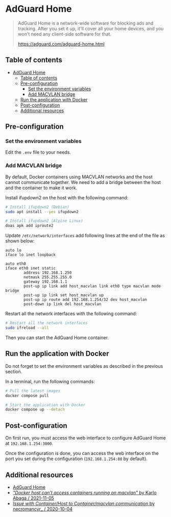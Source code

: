 # AdGuard Home

> AdGuard Home is a network-wide software for blocking ads and tracking. After
> you set it up, it'll cover all your home devices, and you won't need any
> client-side software for that.
>
> <https://adguard.com/adguard-home.html>

## Table of contents

- [AdGuard Home](#adguard-home)
  - [Table of contents](#table-of-contents)
  - [Pre-configuration](#pre-configuration)
    - [Set the environment variables](#set-the-environment-variables)
    - [Add MACVLAN bridge](#add-macvlan-bridge)
  - [Run the application with Docker](#run-the-application-with-docker)
  - [Post-configuration](#post-configuration)
  - [Additional resources](#additional-resources)

## Pre-configuration

### Set the environment variables

Edit the `.env` file to your needs.

### Add MACVLAN bridge

By default, Docker containers using MACVLAN networks and the host cannot
communicate together. We need to add a bridge between the host and the container
to make it work.

Install ifupdown2 on the host with the following command:

```sh
# Install ifupdown2 (Debian)
sudo apt install --yes ifupdown2

# Install ifupdown2 (Alpine Linux)
doas apk add iproute2
```

Update `/etc/network/interfaces` add following lines at the end of the file as
shown below:

```text
auto lo
iface lo inet loopback

auto eth0
iface eth0 inet static
        address 192.168.1.250
        netmask 255.255.255.0
        gateway 192.168.1.1
        post-up ip link add host_macvlan link eth0 type macvlan mode bridge
        post-up ip link set host_macvlan up
        post-up ip route add 192.168.1.254/32 dev host_macvlan
        post-down ip link del host_macvlan
```

Restart all the network interfaces with the following command:

```sh
# Restart all the network interfaces
sudo ifreload --all
```

Then you can start the AdGuard Home container.

## Run the application with Docker

Do not forget to set the environment variables as described in the previous
section.

In a terminal, run the following commands:

```bash
# Pull the latest images
docker compose pull

# Start the application with Docker
docker compose up --detach
```

## Post-configuration

On first run, you must access the web interface to configure AdGuard Home at
`192.168.1.254:3000`.

Once the configuration is done, you can access the web interface on the port you
set during the configuration (`192.168.1.254:80` by default).

## Additional resources

- [AdGuard Home](https://adguard.com/adguard-home.html)
- [_"Docker host can’t access containers running on macvlan"_ by Karlo Abaga / 2021-11-05](https://www.networkshinobi.com/docker-host-cant-access-containers-running-on-macvlan/)
- [_Issue with Container/Host to Container/macvlan communication_ by necromancyr\_ / 2020-10-04](https://old.reddit.com/r/docker/comments/j544p8/issue_with_containerhost_to_containermacvlan/)
